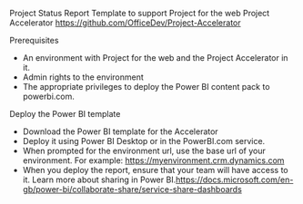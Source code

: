 Project Status Report Template to support Project for the web Project Accelerator 
https://github.com/OfficeDev/Project-Accelerator


Prerequisites

- An environment with Project for the web and the Project Accelerator in it.
- Admin rights to the environment
- The appropriate privileges to deploy the Power BI content pack to powerbi.com.

Deploy the Power BI template

- Download the Power BI template for the Accelerator
- Deploy it using Power BI Desktop or in the PowerBI.com service.
- When prompted for the environment url, use the base url of your environment. 
  For example: https://myenvironment.crm.dynamics.com
- When you deploy the report, ensure that your team will have access to it. 
  Learn more about sharing in Power BI.https://docs.microsoft.com/en-gb/power-bi/collaborate-share/service-share-dashboards
